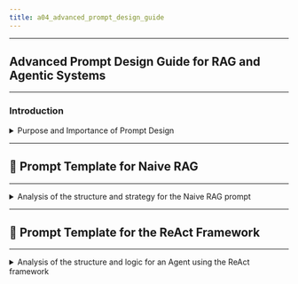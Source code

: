 ```yaml
---
title: a04_advanced_prompt_design_guide
---
```


---

## Advanced Prompt Design Guide for RAG and Agentic Systems

---

### Introduction

<details>
<summary>Purpose and Importance of Prompt Design</summary>

---

- **Prompts are More Than Just Questions**: In complex AI systems, a prompt is a **programming rulebook** in natural language that directs the LLM's behavior, constraints, and objectives.
- **Quality is Decisive**: A well-designed prompt is the deciding factor between an AI system that operates accurately and reliably, and one that frequently "hallucinates" and provides irrelevant answers.
- **Objective of This Document**: To provide a deep, detailed analysis of the two main prompt templates used in modern RAG systems: one for basic RAG and one for the agentic ReAct framework. We will dissect each component to understand "why" it is designed the way it is.

---

</details>

---

## 📝 Prompt Template for Naive RAG

---

<details>
<summary>Analysis of the structure and strategy for the Naive RAG prompt</summary>

---

#### 🎯 Overview and Objectives

- **Strategy**: This is a "zero-shot" prompt designed for a simple RAG pipeline.
  - **"Zero-shot"**: The model must answer the question immediately without any examples.
- **Primary Objectives**:
  - **Enhance Grounding**: Force the LLM to rely **strictly** on the provided documents (`context`) to generate an answer. This is the core principle for preventing fabricated information.
  - **Mitigate Hallucination**: Prevent the LLM from inventing information or using unverified external knowledge.
  - **Ensure Consistent Output Formatting**: Provide clear instructions on how to respond, especially when no relevant information is found.

---

#### 🧱 Prompt Structure

- **Code**:

  ```python
  prompt_template = """<role>
  You are an AI assistant specialized in extracting information from documents. Your task is to answer the question based STRICTLY on the provided content. Do not use any external knowledge.
  </role>

  <input>
      <documents>
      {context}
      </documents>

      <question>
      {question}
      </question>
  </input>

  <task>
  Carefully read the documents provided above. Based ONLY on the information within these documents, your task is to answer the user's question.
  </task>

  <instructions>
  1.  Your answer must be derived exclusively from the information present in the <documents> section. Do not infer or assume any information not explicitly stated.
  2.  If the documents do not contain information relevant to the question, you must answer exactly with the phrase: "I don't know". Do not attempt to guess or provide a partial answer.
  3.  Return ONLY the final answer itself. Do not add any introductory phrases, explanations, or conversational filler like "Based on the documents...".
  </instructions>
  """
  ```

---

#### 🧩 Detailed Component Analysis

- **Rationale for XML Tags (`<role>`, `<input>`, etc.)**:
  - Models like Claude and GPT-4 are trained to recognize this structure. Using XML tags helps the model clearly distinguish between different parts of the prompt: role, input data, and instructions. This significantly increases the model's ability to follow instructions.
- **`<role>`**:
  - **Purpose**: To set the "persona" and context for the LLM. This instruction transforms the LLM from a creative conversational assistant into a focused and serious information extraction specialist. Adding "Do not use any external knowledge" further reinforces this constraint.
- **`<input>`**:
  - **Purpose**: To encapsulate all input data, helping the LLM distinguish between background information (`documents`) and the request to be processed (`question`).
  - **`{context}`**: A placeholder for the text chunks retrieved from the vector database. This is the "Augmented" component in RAG.
  - **`{question}`**: A placeholder for the user's query.
- **`<task>`**:
  - **Purpose**: To issue a direct, concise command that re-emphasizes the primary mission. Repeating the task helps increase the LLM's focus on the objective.
- **`<instructions>`**:
  - **Purpose**: This is the most critical section for controlling the LLM's behavior.
  - **`1. ONLY use information...`**: The core directive for enforcing "grounding". Emphasizing with uppercase letters and words like "exclusively" adds weight to the command.
  - **`2. If no relevant information...`**: A crucial "guardrail." It provides a safe exit path, preventing the LLM from guessing when data is unavailable. For enterprise applications, an AI that reliably answers "I don't know" is far more trustworthy than one that gives a wrong answer.
  - **`3. Return ONLY the answer...`**: Ensures a clean, machine-parsable output, eliminating conversational filler.

---

#### ✅ Advantages and Limitations

- **Advantages**:
  - **High Reliability**: Very effective for factual question-answering (Q&A) tasks.
  - **Easy to Control**: The rigid structure helps minimize undesirable behaviors.
  - **Simplicity**: Straightforward to implement and debug.
- **Limitations**:
  - **Less Flexible**: Not suitable for tasks requiring complex reasoning, synthesis of information from multiple sources, or extended conversations.
  - **Dependent on Retrieval Quality**: If the retrieval stage fails and does not provide the correct context, this prompt has no self-correction mechanism.

---

</details>

---

## 🧠 Prompt Template for the ReAct Framework

---

<details>
<summary>Analysis of the structure and logic for an Agent using the ReAct framework</summary>

---

#### 🎯 Overview and Objectives

- **Strategy**: This prompt is not just for answering a question, but for empowering the LLM to become an **autonomous Agent**.
- **Operating Model**: It teaches the LLM to follow the **Thought -> Action -> Observation** cycle.
- **Primary Objectives**:
  - **Complex Problem Solving**: Allows the LLM to break down a large problem into smaller, sequential steps.
  - **Tool Use**: Grants the LLM the ability to proactively use external tools (e.g., `hybrid_retrieve`, `web_search`) to gather necessary information.
  - **Increase Transparency**: The "Thought" stream reveals the LLM's reasoning process, making it easier for humans to debug and understand its logic.

---

#### 🧱 Prompt Structure

- **Code**:

  ```python
  prompt_template = '''Answer the following questions as best you can. You have access to the following tools:

  {tools}

  Use the following format for your response. This format is mandatory.

  Question: the input question you must answer
  Thought: You should always think about what to do. Analyze the user's question and the previous steps. Formulate a plan to get closer to the final answer. If you need to use a tool, state which one and why.
  Action: The action to take, which must be one of [{tool_names}]
  Action Input: The input to the action. This should be a well-formed query or argument for the selected tool.
  Observation: The result of the action. This will be provided by the system.
  ... (this Thought/Action/Action Input/Observation cycle can repeat N times as you gather information)
  Thought: I have now gathered all necessary information and can provide a final answer.
  Final Answer: The final answer to the original input question. If no relevant information is available after thorough investigation, answer exactly: "I don't know". Return ONLY the answer — nothing else. If the question is a yes/no question, only return 'Yes' or 'No'.

  Begin!

  Question: {input}
  Thought:{agent_scratchpad}'''
  ```

---

#### 🧩 Detailed Component Analysis

- **`{tools}` and `{tool_names}`**:
  - **Purpose**: These are placeholders that a framework (e.g., LangChain) automatically populates.
  - **`{tools}`**: Contains a detailed description of each tool. **The quality of this description is extremely important.** A good description helps the LLM understand what the tool does and what its expected input is. For example, a description for "web_search" should state: "Searches the web for up-to-date information. Input should be a concise search query."
  - **`{tool_names}`**: Lists the names of the tools the LLM is allowed to choose in the `Action` step.
- **`Use the following format:`**:
  - **Purpose**: A "meta-instruction" that defines the entire iterative structure of the reasoning process. Emphasizing "This format is mandatory" enhances compliance.
- **`Thought:`**:
  - **Purpose**: Forces the LLM to "think out loud." This is where the LLM analyzes the situation, evaluates the information it has, and plans its next action. This is the **"Reasoning"** part of ReAct. A more detailed description in the prompt helps guide the LLM's thinking process.
- **`Action:` and `Action Input:`**:
  - **Purpose**: The LLM makes an executive decision: it selects a tool and provides the input for it. This is the **"Acting"** part of ReAct.
- **`Observation:`**:
  - **Purpose**: A placeholder for the result returned from the tool. This information will be used in the next `Thought` step to adjust the plan.
- **`... (this ... can repeat N times)`**:
  - **Purpose**: Explicitly indicates that this cycle can be repeated, enabling multi-hop reasoning.
- **`{agent_scratchpad}`**:
  - **Purpose**: A special variable that acts as the agent's "short-term memory." The framework automatically populates this with the history of previous `Thought/Action/Observation` cycles, helping the agent track its progress, learn from previous steps, and avoid repeating mistakes.

---

#### ✅ Strategic Comparison with Naive RAG

- **Information Flow**:
  - **Naive RAG**: A static, one-way flow. Context is provided only once.
    - `Retrieve -> Augment -> Generate`
  - **ReAct**: A dynamic and iterative flow. The agent actively seeks context as needed.
    - `(Thought -> Action -> Observation) -> (Thought -> ...) -> Final Answer`
- **Capability**:
  - **Naive RAG**: Best for **Question Answering** based on a fixed set of documents.
  - **ReAct**: Best for **Problem Solving** that requires lookups, synthesis, and complex reasoning.
- **Level of Control**:
  - **Naive RAG**: Provides tight control over the LLM's behavior.
  - **ReAct**: Grants the LLM higher autonomy, which is more powerful but can also lead to unexpected loops or inefficient actions if not designed carefully.

---

</details>
